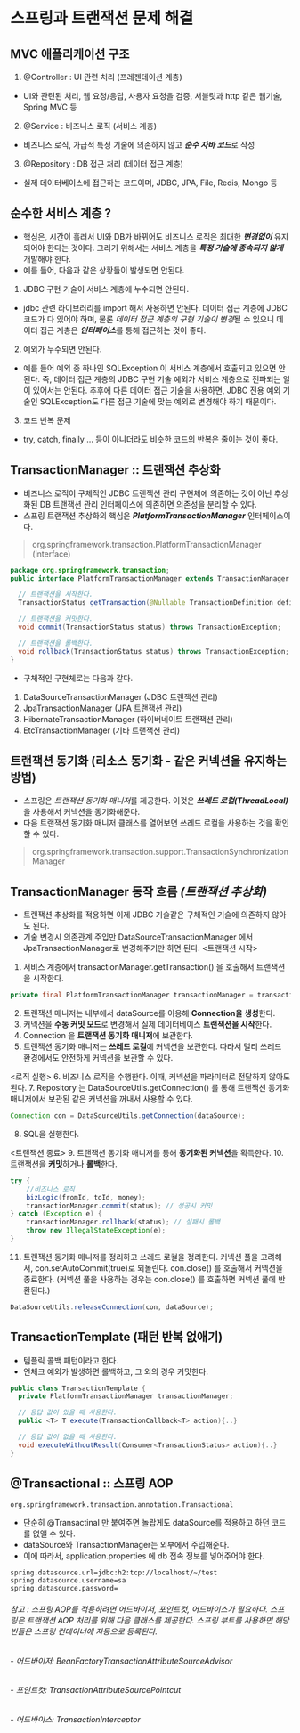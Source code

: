 # 스프링과 트랜잭션 문제 해결

## MVC 애플리케이션 구조
1. @Controller : UI 관련 처리 (프레젠테이션 계층)
  - UI와 관련된 처리, 웹 요청/응답, 사용자 요청을 검증, 서블릿과 http 같은 웹기술, Spring MVC 등
2. @Service : 비즈니스 로직 (서비스 계층)
  - 비즈니스 로직, 가급적 특정 기술에 의존하지 않고 ***순수 자바 코드***로 작성
3. @Repository : DB 접근 처리 (데이터 접근 계층)
  - 실제 데이터베이스에 접근하는 코드이며, JDBC, JPA, File, Redis, Mongo 등

## 순수한 서비스 계층 ?
- 핵심은, 시간이 흘러서 UI와 DB가 바뀌어도 비즈니스 로직은 최대한 ***변경없이*** 유지되어야 한다는 것이다. 그러기 위해서는 서비스 계층을 ***특정 기술에 종속되지 않게*** 개발해야 한다.
- 예를 들어, 다음과 같은 상황들이 발생되면 안된다.
1. JDBC 구현 기술이 서비스 계층에 누수되면 안된다.
  - jdbc 관련 라이브러리를 import 해서 사용하면 안된다. 데이터 접근 계층에 JDBC 코드가 다 있어야 하며, 물론 *데이터 접근 계층의 구현 기술이 변경*될 수 있으니 데이터 접근 계층은 ***인터페이스***를 통해 접근하는 것이 좋다.
2. 예외가 누수되면 안된다.
  - 예를 들어 예외 중 하나인 SQLException 이 서비스 계층에서 호출되고 있으면 안된다. 즉, 데이터 접근 계층의 JDBC 구현 기술 예외가 서비스 계층으로 전파되는 일이 있어서는 안된다. 추후에 다른 데이터 접근 기술을 사용하면, JDBC 전용 예외 기술인 SQLException도 다른 접근 기술에 맞는 예외로 변경해야 하기 때문이다.
3. 코드 반복 문제
 - try, catch, finally ... 등이 아니더라도 비슷한 코드의 반복은 줄이는 것이 좋다.

## TransactionManager :: 트랜잭션 추상화
- 비즈니스 로직이 구체적인 JDBC 트랜잭션 관리 구현체에 의존하는 것이 아닌 추상화된 DB 트랜잭션 관리 인터페이스에 의존하면 의존성을 분리할 수 있다.
- 스프링 트랜잭션 추상화의 핵심은 ***PlatformTransactionManager*** 인터페이스이다.
> org.springframework.transaction.PlatformTransactionManager (interface)
```java
package org.springframework.transaction;
public interface PlatformTransactionManager extends TransactionManager {

  // 트랜잭션을 시작한다.
  TransactionStatus getTransaction(@Nullable TransactionDefinition definition) throws TransactionException;

  // 트랜잭션을 커밋한다.
  void commit(TransactionStatus status) throws TransactionException;

  // 트랜잭션을 롤백한다.
  void rollback(TransactionStatus status) throws TransactionException;
}
```
- 구체적인 구현체로는 다음과 같다.
1. DataSourceTransactionManager (JDBC 트랜잭션 관리)
2. JpaTransactionManager (JPA 트랜잭션 관리)
3. HibernateTransactionManager (하이버네이트 트랜잭션 관리)
4. EtcTransactionManager (기타 트랜잭션 관리)

## 트랜잭션 동기화 (리소스 동기화 - 같은 커넥션을 유지하는 방법)
- 스프링은 *트랜잭션 동기화 매니저*를 제공한다. 이것은 ***쓰레드 로컬(ThreadLocal)*** 을 사용해서 커넥션을 동기화해준다.
- 다음 트랜잭션 동기화 매니저 클래스를 열어보면 쓰레드 로컬을 사용하는 것을 확인할 수 있다.
> org.springframework.transaction.support.TransactionSynchronizationManager

## TransactionManager 동작 흐름 ***(트랜잭션 추상화)***
- 트랜잭션 추상화를 적용하면 이제 JDBC 기술같은 구체적인 기술에 의존하지 않아도 된다.
- 기술 변경시 의존관계 주입만 DataSourceTransactionManager 에서 JpaTransactionManager로 변경해주기만 하면 된다.
<트랜잭션 시작>
1. 서비스 계층에서 transactionManager.getTransaction() 을 호출해서 트랜잭션을 시작한다.
```java
private final PlatformTransactionManager transactionManager = transactionManager.getTransaction(new DefaultTransactionDefinition());
```
2. 트랜잭션 매니저는 내부에서 dataSource를 이용해 **Connection을 생성**한다.
3. 커넥션을 **수동 커밋 모드**로 변경해서 실제 데이터베이스 **트랜잭션을 시작**한다.
4. Connection 을 **트랜잭션 동기화 매니저**에 보관한다.
5. 트랜잭션 동기화 매니저는 **쓰레드 로컬**에 커넥션을 보관한다. 따라서 멀티 쓰레드 환경에서도 안전하게 커넥션을 보관할 수 있다.

<로직 실행>
6. 비즈니스 로직을 수행한다. 이때, 커넥션을 파라미터로 전달하지 않아도 된다.
7. Repository 는 DataSourceUtils.getConnection() 를 통해 트랜잭션 동기화 매니저에서 보관된 같은 커넥션을 꺼내서 사용할 수 있다.
```java
Connection con = DataSourceUtils.getConnection(dataSource);
```
8. SQL을 실행한다.

<트랜잭션 종료>
9. 트랜잭션 동기화 매니저를 통해 **동기화된 커넥션**을 획득한다.
10. 트랜잭션을 **커밋**하거나 **롤백**한다.
```java
try {
    //비즈니스 로직
    bizLogic(fromId, toId, money);
    transactionManager.commit(status); // 성공시 커밋
} catch (Exception e) {
    transactionManager.rollback(status); // 실패시 롤백
    throw new IllegalStateException(e);
}
```
11. 트랜잭션 동기화 매니저를 정리하고 쓰레드 로컬을 정리한다. 커넥션 풀을 고려해서, con.setAutoCommit(true)로 되돌린다. con.close() 를 호출해서 커넥션을 종료한다. (커넥션 풀을 사용하는 경우는 con.close() 를 호출하면 커넥션 풀에 반환된다.)
```java
DataSourceUtils.releaseConnection(con, dataSource);
```

## TransactionTemplate (패턴 반복 없애기)
- 템플릭 콜백 패턴이라고 한다.
- 언체크 예외가 발생하면 롤백하고, 그 외의 경우 커밋한다.
```java
public class TransactionTemplate {
  private PlatformTransactionManager transactionManager;

  // 응답 값이 있을 때 사용한다.
  public <T> T execute(TransactionCallback<T> action){..}

  // 응답 값이 없을 때 사용한다.
  void executeWithoutResult(Consumer<TransactionStatus> action){..}
}
```

## @Transactional :: 스프링 AOP
```md
org.springframework.transaction.annotation.Transactional
```
- 단순히 @Transactinal 만 붙여주면 놀랍게도 dataSource를 적용하고 하던 코드를 없앨 수 있다.
- dataSource와 TransactionManager는 외부에서 주입해준다.
- 이에 따라서, application.properties 에 db 접속 정보를 넣어주어야 한다.
```properties
spring.datasource.url=jdbc:h2:tcp://localhost/~/test
spring.datasource.username=sa
spring.datasource.password=
```
###### 참고 : 스프링 AOP를 적용하려면 어드바이저, 포인트컷, 어드바이스가 필요하다. 스프링은 트랜잭션 AOP 처리를 위해 다음 클래스를 제공한다. 스프링 부트를 사용하면 해당 빈들은 스프링 컨테이너에 자동으로 등록된다.
###### - 어드바이저: BeanFactoryTransactionAttributeSourceAdvisor
###### - 포인트컷: TransactionAttributeSourcePointcut
###### - 어드바이스: TransactionInterceptor
